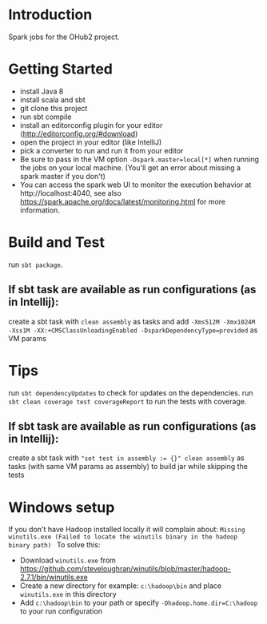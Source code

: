 # Introduction 
Spark jobs for the OHub2 project.

# Getting Started

- install Java 8 
- install scala and sbt
- git clone this project
- run sbt compile
- install an editorconfig plugin for your editor (http://editorconfig.org/#download)
- open the project in your editor (like IntelliJ)
- pick a converter to run and run it from your editor
- Be sure to pass in the VM option `-Dspark.master=local[*]` when running the jobs on your local machine. (You'll get an error about missing a spark master if you don't)
- You can access the spark web UI to monitor the execution behavior at http://localhost:4040, see also https://spark.apache.org/docs/latest/monitoring.html for more information.

# Build and Test
run `sbt package`.
## If sbt task are available as run configurations (as in Intellij):
create a sbt task with `clean assembly` as tasks and add
`-Xms512M -Xmx1024M -Xss1M -XX:+CMSClassUnloadingEnabled -DsparkDependencyType=provided` as VM params

# Tips
run `sbt dependencyUpdates` to check for updates on the dependencies.
run `sbt clean coverage test coverageReport` to run the tests with coverage.
## If sbt task are available as run configurations (as in Intellij):
create a sbt task with `"set test in assembly := {}" clean assembly` as tasks (with same VM params as assembly)
to build jar while skipping the tests

# Windows setup

If you don't have Hadoop installed locally it will complain about: `Missing winutils.exe (Failed to locate the winutils binary in the hadoop binary path) `
To solve this:

- Download `winutils.exe` from https://github.com/steveloughran/winutils/blob/master/hadoop-2.7.1/bin/winutils.exe
- Create a new directory for example: `c:\hadoop\bin` and place `winutils.exe` in this directory
- Add `c:\hadoop\bin` to your path or specify `-Dhadoop.home.dir=C:\hadoop` to your run configuration


